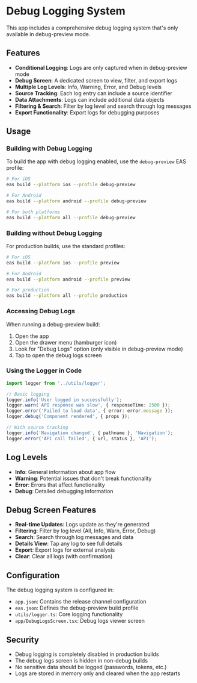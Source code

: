 # Debug Logging System

This app includes a comprehensive debug logging system that's only available in debug-preview mode.

## Features

- **Conditional Logging**: Logs are only captured when in debug-preview mode
- **Debug Screen**: A dedicated screen to view, filter, and export logs
- **Multiple Log Levels**: Info, Warning, Error, and Debug levels
- **Source Tracking**: Each log entry can include a source identifier
- **Data Attachments**: Logs can include additional data objects
- **Filtering & Search**: Filter by log level and search through log messages
- **Export Functionality**: Export logs for debugging purposes

## Usage

### Building with Debug Logging

To build the app with debug logging enabled, use the `debug-preview` EAS profile:

```bash
# For iOS
eas build --platform ios --profile debug-preview

# For Android  
eas build --platform android --profile debug-preview

# For both platforms
eas build --platform all --profile debug-preview
```

### Building without Debug Logging

For production builds, use the standard profiles:

```bash
# For iOS
eas build --platform ios --profile preview

# For Android
eas build --platform android --profile preview

# For production
eas build --platform all --profile production
```

### Accessing Debug Logs

When running a debug-preview build:

1. Open the app
2. Open the drawer menu (hamburger icon)
3. Look for "Debug Logs" option (only visible in debug-preview mode)
4. Tap to open the debug logs screen

### Using the Logger in Code

```typescript
import logger from '../utils/logger';

// Basic logging
logger.info('User logged in successfully');
logger.warn('API response was slow', { responseTime: 2500 });
logger.error('Failed to load data', { error: error.message });
logger.debug('Component rendered', { props });

// With source tracking
logger.info('Navigation changed', { pathname }, 'Navigation');
logger.error('API call failed', { url, status }, 'API');
```

## Log Levels

- **Info**: General information about app flow
- **Warning**: Potential issues that don't break functionality
- **Error**: Errors that affect functionality
- **Debug**: Detailed debugging information

## Debug Screen Features

- **Real-time Updates**: Logs update as they're generated
- **Filtering**: Filter by log level (All, Info, Warn, Error, Debug)
- **Search**: Search through log messages and data
- **Details View**: Tap any log to see full details
- **Export**: Export logs for external analysis
- **Clear**: Clear all logs (with confirmation)

## Configuration

The debug logging system is configured in:

- `app.json`: Contains the release channel configuration
- `eas.json`: Defines the debug-preview build profile
- `utils/logger.ts`: Core logging functionality
- `app/DebugLogsScreen.tsx`: Debug logs viewer screen

## Security

- Debug logging is completely disabled in production builds
- The debug logs screen is hidden in non-debug builds
- No sensitive data should be logged (passwords, tokens, etc.)
- Logs are stored in memory only and cleared when the app restarts
